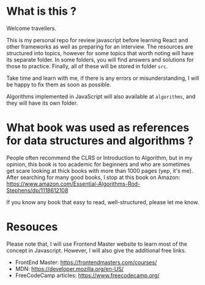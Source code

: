 # What is this ?
Welcome travellers.


This is my personal repo for review javascript before learning React and other frameworks 
as well as preparing for an interview.
The resources are structured into topics, however for some topics that worth noting will have its separate folder. In some folders, you will find answers and solutions for those to practice. Finally, all of these will be stored in folder `src`.

Take time and learn with me, if there is any errors or misunderstanding, I will be happy to fix them as soon as possible.

Algorithms implemented in JavaScript will also available at `algorithms`, and they will have its own folder.

# What book was used as references for data structures and algorithms ?
People often recommend the CLRS or Introduction to Algorithm, but in my opinion, this book is too academic for beginners and who are sometimes get scare looking at thick books with more than 1000 pages (yep, it's me). After searching for many good books, I stop at this book on Amazon:
https://www.amazon.com/Essential-Algorithms-Rod-Stephens/dp/1118612108

If you know any book that easy to read, well-structured, please let me know.
# Resouces
Please note that, I will use Frontend Master website to learn most of the concept in Javascript.
However, I will also give the additional free links.
- FrontEnd Master: https://frontendmasters.com/courses/
- MDN: https://developer.mozilla.org/en-US/
- FreeCodeCamp articles: https://www.freecodecamp.org/
